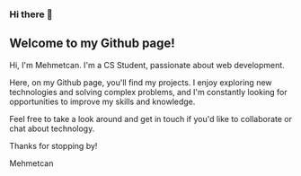 ### Hi there 👋

## Welcome to my Github page!

Hi, I'm Mehmetcan. I'm a CS Student, passionate about web development.

Here, on my Github page, you'll find my projects. I enjoy exploring new technologies and solving complex problems, and I'm constantly looking for opportunities to improve my skills and knowledge.

Feel free to take a look around and get in touch if you'd like to collaborate or chat about technology.

Thanks for stopping by!

Mehmetcan
